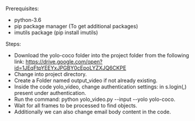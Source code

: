 Prerequisites:
- python-3.6
- pip package manager (To get additional packages) 
- imutils package (pip install imutils) 


Steps:
- Download the yolo-coco folder into the project folder from the following link:
	https://drive.google.com/open?id=1JEqFtpYEEYxJPGBY0cEpoLYZXJQ6CKPE
- Change into project directory.
- Create a Folder named output_video if not already existing.
- Inside the code yolo_video, change authentication settings: in s.login(<sender-email>,<sender-password>) present under 
  authentication. 
- Run the command: python yolo_video.py --input <input-video-file> --yolo yolo-coco.
- Wait for all frames to be processed to find objects.
- Additionally we can also change email body content in the code.
